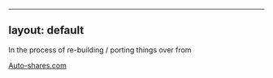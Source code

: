 
---
layout: default
---


In the process of re-building / porting things over from 

[Auto-shares.com](https://auto-shares.com)